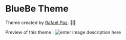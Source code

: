 # BlueBe Theme

Theme created by [Rafael Paz](https://github.com/rafaspdev). 👩‍🚀

Preview of this theme :
![enter image description here](https://imgur.com/hcZDNq2)
